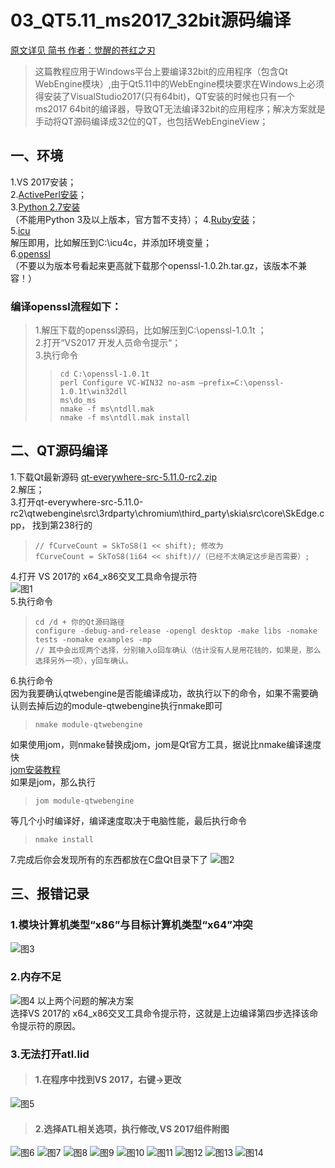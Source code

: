 # 03_QT5.11_ms2017_32bit源码编译
[原文详见 简书 作者：觉醒的苍红之刃](https://www.jianshu.com/p/d0ce6f1dcf56)

> 这篇教程应用于Windows平台上要编译32bit的应用程序（包含Qt WebEngine模块）,由于Qt5.11中的WebEngine模块要求在Windows上必须得安装了VisualStudio2017(只有64bit)，QT安装的时候也只有一个ms2017 64bit的编译器，导致QT无法编译32bit的应用程序；解决方案就是手动将QT源码编译成32位的QT，也包括WebEngineView；
## 一、环境
1.VS 2017安装；<br>
2.[ActivePerl安装](http://www.perl.org/get.html)；<br>
3.[Python 2.7安装](https://www.python.org/ftp/python/2.7.11/python-2.7.11.msi)<br>
（不能用Python 3及以上版本，官方暂不支持）；
4.[Ruby安装](https://cache.ruby-lang.org/pub/ruby/2.3/ruby-2.3.1.tar.gz)；<br>
5.[icu](http://download.icu-project.org/files/icu4c/57.1/icu4c-57_1-Win32-msvc10.zip) <br>
解压即用，比如解压到C:\icu4c，并添加环境变量；<br>
6.[openssl](https://www.openssl.org/source/openssl-1.0.1t.tar.gz) <br>
（不要以为版本号看起来更高就下载那个openssl-1.0.2h.tar.gz，该版本不兼容！）
### 编译openssl流程如下：<br>
> 1.解压下载的openssl源码，比如解压到C:\openssl-1.0.1t ；<br>
> 2.打开“VS2017 开发人员命令提示“；<br>
> 3.执行命令<br>
>> ```shell
>> cd C:\openssl-1.0.1t 
>> perl Configure VC-WIN32 no-asm –prefix=C:\openssl-1.0.1t\win32dll
>> ms\do_ms
>> nmake -f ms\ntdll.mak
>> nmake -f ms\ntdll.mak install
>> ```
## 二、QT源码编译
1.下载Qt最新源码 [qt-everywhere-src-5.11.0-rc2.zip](https://download.qt.io/development_releases/qt/5.11/5.11.0-rc2/single/qt-everywhere-src-5.11.0-rc2.zip)<br>
2.解压；<br>
3.打开qt-everywhere-src-5.11.0-rc2\qtwebengine\src\3rdparty\chromium\third_party\skia\src\core\SkEdge.cpp，
找到第238行的
> ```shell
> // fCurveCount = SkToS8(1 << shift); 修改为
> fCurveCount = SkToS8(1i64 << shift)//（已经不太确定这步是否需要）;
> ```
4.打开 VS 2017的 x64_x86交叉工具命令提示符<br>
![图1](https://github.com/dyj095/notebook/blob/master/03_QT5.11_ms2017_32bit%E6%BA%90%E7%A0%81%E7%BC%96%E8%AF%91/imgs/1.webp)<br>
5.执行命令
> ```shell
> cd /d + 你的Qt源码路径
> configure -debug-and-release -opengl desktop -make libs -nomake tests -nomake examples -mp
> // 其中会出现两个选择，分别输入o回车确认（估计没有人是用花钱的，如果是，那么选择另外一项），y回车确认。
> ```
6.执行命令<br>
因为我要确认qtwebengine是否能编译成功，故执行以下的命令，如果不需要确认则去掉后边的module-qtwebengine执行nmake即可
> ```shell
> nmake module-qtwebengine
> ```
如果使用jom，则nmake替换成jom，jom是Qt官方工具，据说比nmake编译速度快<br>
[jom安装教程](https://www.jianshu.com/p/0e6c91317327)<br>
如果是jom，那么执行<br>
> ```shell
> jom module-qtwebengine
> ```
等几个小时编译好，编译速度取决于电脑性能，最后执行命令<br>
> ```shell
> nmake install
> ```
7.完成后你会发现所有的东西都放在C盘Qt目录下了
![图2](https://github.com/dyj095/notebook/blob/master/03_QT5.11_ms2017_32bit%E6%BA%90%E7%A0%81%E7%BC%96%E8%AF%91/imgs/2.webp)

## 三、报错记录
### 1.模块计算机类型“x86”与目标计算机类型“x64”冲突
![图3](https://github.com/dyj095/notebook/blob/master/03_QT5.11_ms2017_32bit%E6%BA%90%E7%A0%81%E7%BC%96%E8%AF%91/imgs/3.webp)
### 2.内存不足
![图4](https://github.com/dyj095/notebook/blob/master/03_QT5.11_ms2017_32bit%E6%BA%90%E7%A0%81%E7%BC%96%E8%AF%91/imgs/4.webp)
以上两个问题的解决方案<br>
选择VS 2017的 x64_x86交叉工具命令提示符，这就是上边编译第四步选择该命令提示符的原因。
### 3.无法打开atl.lid
> #### 1.在程序中找到VS 2017，右键->更改
![图5](https://github.com/dyj095/notebook/blob/master/03_QT5.11_ms2017_32bit%E6%BA%90%E7%A0%81%E7%BC%96%E8%AF%91/imgs/5.webp)
> #### 2.选择ATL相关选项，执行修改,VS 2017组件附图
![图6](https://github.com/dyj095/notebook/blob/master/03_QT5.11_ms2017_32bit%E6%BA%90%E7%A0%81%E7%BC%96%E8%AF%91/imgs/6.webp)
![图7](https://github.com/dyj095/notebook/blob/master/03_QT5.11_ms2017_32bit%E6%BA%90%E7%A0%81%E7%BC%96%E8%AF%91/imgs/7.webp)
![图8](https://github.com/dyj095/notebook/blob/master/03_QT5.11_ms2017_32bit%E6%BA%90%E7%A0%81%E7%BC%96%E8%AF%91/imgs/8.webp)
![图9](https://github.com/dyj095/notebook/blob/master/03_QT5.11_ms2017_32bit%E6%BA%90%E7%A0%81%E7%BC%96%E8%AF%91/imgs/9.webp)
![图10](https://github.com/dyj095/notebook/blob/master/03_QT5.11_ms2017_32bit%E6%BA%90%E7%A0%81%E7%BC%96%E8%AF%91/imgs/10.webp)
![图11](https://github.com/dyj095/notebook/blob/master/03_QT5.11_ms2017_32bit%E6%BA%90%E7%A0%81%E7%BC%96%E8%AF%91/imgs/11.webp)
![图12](https://github.com/dyj095/notebook/blob/master/03_QT5.11_ms2017_32bit%E6%BA%90%E7%A0%81%E7%BC%96%E8%AF%91/imgs/12.webp)
![图13](https://github.com/dyj095/notebook/blob/master/03_QT5.11_ms2017_32bit%E6%BA%90%E7%A0%81%E7%BC%96%E8%AF%91/imgs/13.webp)
![图14](https://github.com/dyj095/notebook/blob/master/03_QT5.11_ms2017_32bit%E6%BA%90%E7%A0%81%E7%BC%96%E8%AF%91/imgs/14.webp)

